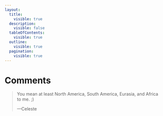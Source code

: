 ```yaml
---
layout:
  title:
    visible: true
  description:
    visible: false
  tableOfContents:
    visible: true
  outline:
    visible: true
  pagination:
    visible: true
---
```


# Comments

> You mean at least North America, South America, Eurasia, and Africa to me. ;)
>
> —Celeste
